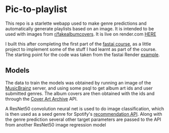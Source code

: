 
# Pic-to-playlist

This repo is a starlette webapp used to make genre predictions and automatically generate playlists based on an image. It is intended to be used with images from [r/fakealbumcovers](https://www.reddit.com/r/fakealbumcovers). It is live on render.com [HERE](https://pic-to-playlist.onrender.com/)

I built this after completing the first part of the [fastai course](https://course.fast.ai/), as a little project to implement some of the stuff I had learnt as part of the course. The starting point for the code was taken from the fastai Render [example](https://github.com/render-examples/fastai-v3). 

## Models

The data to train the models was obtained by running an image of the [MusicBrainz](https://musicbrainz.org/doc/MusicBrainz_Server/Setup) server, and using some psql to get album art ids and user submitted genres. The album covers are then obtained with the ids and through the [Cover Art Archive](https://coverartarchive.org/) API. 

A ResNet50 convolution neural net is used to do image classification, which is then used as a seed genre for Spotify's [recommendation API](https://developer.spotify.com/documentation/web-api/reference/browse/get-recommendations/). Along with the genre prediction several other target parameters are passed to the API from another ResNet50 image regression model
